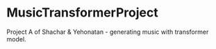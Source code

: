 # MusicTransformerProject
Project A of Shachar &amp; Yehonatan - generating music with transformer model.
